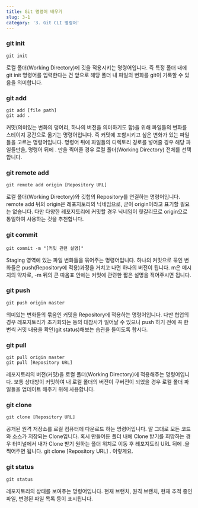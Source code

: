 ```yaml
---
title: Git 명령어 배우기
slug: 3-1
category: '3. Git CLI 명령어'
---
```


### git init

```shell
git init
```
로컬 폴더(Working Directory)에 깃을 적용시키는 명령어입니다. 즉 특정 폴더 내에 git init 명령어를 입력한다는 건 앞으로 해당 폴더 내 파일의 변화를 git이 기록할 수 있음을 의미합니다.

### git add
```shell
git add [file path]
git add .
```

커밋(의미있는 변화의 덩어리, 하나의 버전을 의미하기도 함)을 위해 파일들의 변화를 스테이지 공간으로 옮기는 명령어입니다. 즉 커밋에 포함시키고 싶은 변화가 있는 파일들을 고르는 명령어입니다. 명령어 뒤에 파일들의 디렉토리 경로를 넣어줄 경우 해당 파일들만을, 명령어 뒤에 . 만을 찍어줄 경우 로컬 폴더(Working Directory) 전체를 선택합니다.

### git remote add
```shell
git remote add origin [Repository URL]
```
로컬 폴더(Working Directory)와 깃헙의 Repository를 연결하는 명령어입니다.
remote add 뒤의 origin은 레포지토리의 닉네임으로, 굳이 origin이라고 표기할 필요는 없습니다. 다만 다양한 레포지토리에 커밋할 경우 닉네임이 헷갈리므로 origin으로 통일하여 사용하는 것을 추천합니다.

### git commit
```shell
git commit -m "[커밋 관련 설명]"
```
Staging 영역에 있는 파일 변화들을 묶어주는 명령어입니다. 하나의 커밋으로 묶인 변화들은 push(Repository에 적용)과정을 거치고 나면 하나의 버전이 됩니다. m은 메시지의 약자로, -m 뒤의 큰 따옴표 안에는 커밋에 관련한 짧은 설명을 적어주시면 됩니다.

### git push
```shell
git push origin master
```
의미있는 변화들의 묶음인 커밋을 Repository에 적용하는 명령어입니다. 다만 협업의 경우 레포지토리가 초기화되는 등의 대참사가 일어날 수 있으니 push 하기 전에 꼭 한번씩 커밋 내용을 확인(git status)해보는 습관을 들이도록 합시다.

### git pull
```shell
git pull origin master
git pull [Repository URL]
```
레포지토리의 버전(커밋)을 로컬 폴더(Working Directory)에 적용해주는 명령어입니다. 보통 상대방이 커밋하여 내 로컬 폴더의 버전이 구버전이 되었을 경우 로컬 폴더 파일들을 업데이트 해주기 위해 사용합니다.

### git clone
```shell
git clone [Repository URL]
```
공개된 원격 저장소를 로컬 컴퓨터에 다운로드 하는 명령어입니다. 말 그대로 모든 코드와 소스가 저장되는 Clone입니다. 혹시 만들어둔 폴더 내에 Clone 받기를 희망하는 경우 터미널에서 내가 Clone 받기 원하는 폴더 위치로 이동 후 레포지토리 URL 뒤에 .을 찍어주면 됩니다. git clone [Repository URL] . 이렇게요.

### git status
```shell
git status
```
레포지토리의 상태를 보여주는 명령어입니다. 현재 브랜치, 원격 브랜치, 현재 추적 중인 파일, 변경된 파일 목록 등이 표시됩니다.
